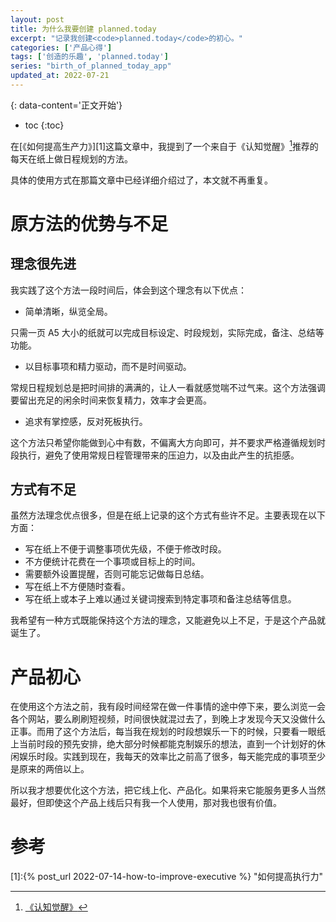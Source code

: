 ```yaml
---
layout: post
title: 为什么我要创建 planned.today
excerpt: "记录我创建<code>planned.today</code>的初心。"
categories: ['产品心得']
tags: ['创造的乐趣', 'planned.today']
series: "birth_of_planned_today_app"
updated_at: 2022-07-21
---
```


{: data-content='正文开始'}

* toc 
{:toc}

在[《如何提高生产力》][1]这篇文章中，我提到了一个来自于《认知觉醒》[^1]推荐的每天在纸上做日程规划的方法。

具体的使用方式在那篇文章中已经详细介绍过了，本文就不再重复。

# 原方法的优势与不足

## 理念很先进
我实践了这个方法一段时间后，体会到这个理念有以下优点：
- 简单清晰，纵览全局。

只需一页 A5 大小的纸就可以完成目标设定、时段规划，实际完成，备注、总结等功能。

- 以目标事项和精力驱动，而不是时间驱动。

常规日程规划总是把时间排的满满的，让人一看就感觉喘不过气来。这个方法强调要留出充足的闲余时间来恢复精力，效率才会更高。

- 追求有掌控感，反对死板执行。

这个方法只希望你能做到心中有数，不偏离大方向即可，并不要求严格遵循规划时段执行，避免了使用常规日程管理带来的压迫力，以及由此产生的抗拒感。

## 方式有不足
虽然方法理念优点很多，但是在纸上记录的这个方式有些许不足。主要表现在以下方面：
- 写在纸上不便于调整事项优先级，不便于修改时段。
- 不方便统计花费在一个事项或目标上的时间。
- 需要额外设置提醒，否则可能忘记做每日总结。
- 写在纸上不方便随时查看。
- 写在纸上或本子上难以通过关键词搜索到特定事项和备注总结等信息。

我希望有一种方式既能保持这个方法的理念，又能避免以上不足，于是这个产品就诞生了。

# 产品初心
在使用这个方法之前，我有段时间经常在做一件事情的途中停下来，要么浏览一会各个网站，要么刷刷短视频，时间很快就混过去了，到晚上才发现今天又没做什么正事。而用了这个方法后，每当我在规划的时段想娱乐一下的时候，只要看一眼纸上当前时段的预先安排，绝大部分时候都能克制娱乐的想法，直到一个计划好的休闲娱乐时段。实践到现在，我每天的效率比之前高了很多，每天能完成的事项至少是原来的两倍以上。

所以我才想要优化这个方法，把它线上化、产品化。如果将来它能服务更多人当然最好，但即使这个产品上线后只有我一个人使用，那对我也很有价值。


# 参考

[1]:{% post_url 2022-07-14-how-to-improve-executive %} "如何提高执行力"
[^1]:[《认知觉醒》](https://book.douban.com/subject/35193035/ "认知觉醒")

